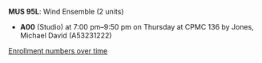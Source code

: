 **MUS 95L**: Wind Ensemble (2 units)

- **A00** (Studio) at 7:00 pm–9:50 pm on Thursday at CPMC 136 by Jones, Michael David (A53231222)

[Enrollment numbers over time](./MUS95L.tsv)
